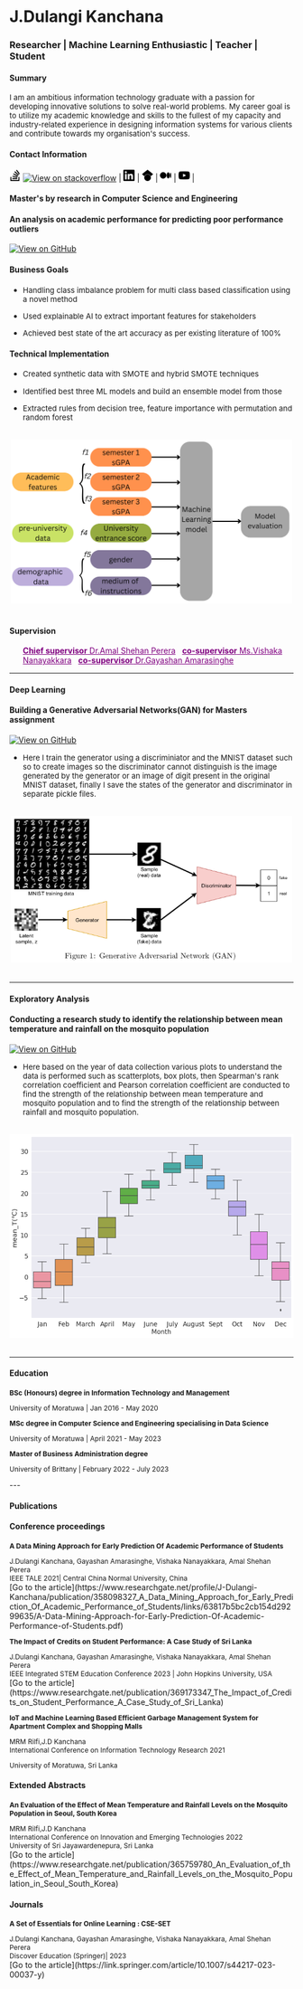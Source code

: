 # J.Dulangi Kanchana
### Researcher | Machine Learning Enthusiastic | Teacher | Student

#### Summary
<p style="font-size:10pt; font-color:black"> I am an ambitious information technology graduate with a passion for developing
innovative solutions to solve real-world problems. My career goal is to utilize my
academic knowledge and skills to the fullest of my capacity and industry-related
experience in designing information systems for various clients and contribute
towards my organisation's success.</p>

#### Contact Information

<a href="https://stackoverflow.com/users/12017769/dulangi-kanchana" target="_blank"><img src="/assets/img/stackoverflow.svg" width="20" height="20"></a> [![View on stackoverflow](https://img.shields.io/stackexchange/stackoverflow/r/12017769)](https://stackoverflow.com/users/12017769/dulangi-kanchana) |
<a href="https://www.linkedin.com/in/dulangi-kanchana-176b2a112/" target="_blank"><img src="/assets/img/linkedin.svg" width="20" height="20"></a> | 
<a href="https://scholar.google.com/citations?user=PzfCGkkAAAAJ&hl=en&oi=ao" target="_blank"><img src="/assets/img/googlescholar.svg" width="20" height="20"></a> | 
<a href="https://kanchanardj.medium.com/" target="_blank"><img src="/assets/img/medium.svg" width="20" height="20"></a> | 
<a href="https://www.youtube.com/@dulangikanchana8237" target="_blank"><img src="/assets/img/youtube.svg" width="20" height="20"></a> |

#### Master's by research in Computer Science and Engineering
#### An analysis on academic performance for predicting poor performance outliers


[![View on GitHub](https://img.shields.io/badge/GitHub-View_on_GitHub-blue?logo=GitHub)](https://github.com/DulangiK/thesis/blob/main/Thesis_graph_plots.ipynb)

#### Business Goals
<ul>
  <li><p style="font-size:10pt; font-color:black">Handling class imbalance problem for multi class based classification using a novel method</p></li>
  
  <li><p style="font-size:10pt; font-color:black">Used explainable AI to extract important features for stakeholders</p></li>

  <li><p style="font-size:10pt; font-color:black">Achieved best state of the art accuracy as per existing literature of 100%</p></li>

</ul>

#### Technical Implementation
<ul>
  <li><p style="font-size:10pt; font-color:black">Created synthetic data with SMOTE and hybrid SMOTE techniques</p></li>
  
  <li><p style="font-size:10pt; font-color:black">Identified best three ML models and build an ensemble model from those</p></li>

  <li><p style="font-size:10pt; font-color:black">Extracted rules from decision tree, feature importance with permutation and random forest</p></li>

</ul>


<br>
<center><img src="/assets/img/Features.png" width="500" height="290"></center>
<br>

#### Supervision
<ul>
  <a href="https://uom.lk/staff/Perera.AS" target="_blank" style="color: purple"><b>Chief supervisor</b> Dr.Amal Shehan Perera</a>
  &nbsp
  <a href="https://uom.lk/staff/Nanayakkara.DEWV" target="_blank" style="color: purple"><b>co-supervisor</b> Ms.Vishaka Nanayakkara</a>
  &nbsp
  <a href="https://au.linkedin.com/in/gayashanna?original_referer=https%3A%2F%2Fwww.google.com%2F" target="_blank" style="color: purple"><b>co-supervisor</b> Dr.Gayashan Amarasinghe</a>

</ul>


---

#### Deep Learning

#### Building a Generative Adversarial Networks(GAN) for Masters assignment


[![View on GitHub](https://img.shields.io/badge/GitHub-View_on_GitHub-blue?logo=GitHub)](https://github.com/DulangiK/Masters-work/blob/main/MSc_assignment2.ipynb)

<ul>
  <li><p style="font-size:10pt; font-color:black">Here I train the generator using a discriminiator and the MNIST dataset such so to create images so the discriminator cannot distinguish is the image generated by the generator or an image of digit present in the original MNIST dataset, finally I save the states of the generator and discriminator in separate pickle files.</p></li>

</ul>


<br>
<center><img src="/assets/img/GAN.png" width="500" height="260"></center>
<br>

---
#### Exploratory Analysis

#### Conducting a research study to identify the relationship between mean temperature and rainfall on the mosquito population


[![View on GitHub](https://img.shields.io/badge/GitHub-View_on_GitHub-blue?logo=GitHub)](https://github.com/DulangiK/mosquito_project/blob/main/mosq_2016_to_2019.ipynb)

<ul>
  <li><p style="font-size:10pt; font-color:black">Here based on the year of data collection various plots to understand the data is performed such as scatterplots, box plots, then  Spearman's rank correlation coefficient and Pearson correlation coefficient are conducted to find the strength of the relationship between mean temperature and mosquito population and to find the strength of the relationship between rainfall and mosquito population.</p></li>

</ul>


<br>
<center><img src="/assets/img/mosq_boxplot.png" width="650" height="360"></center>
<br>

---



#### Education


  <p style="font-size:9pt; font-color:black;margin: 0; padding-top:0;"><b>BSc (Honours) degree in Information Technology and Management </b></p><p style="font-size:9pt; font-color:black;"> University of Moratuwa | Jan 2016 - May 2020 </p>
   <p style="font-size:9pt; font-color:black;margin : 0; padding-top:0;"><b>MSc degree in Computer Science and Engineering specialising in Data Science</b></p><p style="font-size:9pt; font-color:black;"> University of Moratuwa | April 2021 - May 2023 </p> 
   <p style="font-size:9pt; font-color:black;margin : 0; padding-top:0;"><b>Master of Business Administration degree </b></p><p style="font-size:9pt; font-color:black;"> University of Brittany | February 2022 - July 2023 </p> 
---

#### Publications
#### Conference proceedings

<p style="font-size:9pt; font-color:black;"><b>A Data Mining Approach for Early Prediction Of Academic Performance of Students </b></p>

<p style="font-size:9pt; font-color:black;margin : 0; padding-top:0;"> J.Dulangi Kanchana, Gayashan Amarasinghe, Vishaka Nanayakkara, Amal Shehan Perera </p>
<p style="font-size:9pt; font-color:black;margin : 0; padding-top:0;"> IEEE TALE 2021| Central China Normal University, China </p>
[Go to the article](https://www.researchgate.net/profile/J-Dulangi-Kanchana/publication/358098327_A_Data_Mining_Approach_for_Early_Prediction_Of_Academic_Performance_of_Students/links/63817b5bc2cb154d29299635/A-Data-Mining-Approach-for-Early-Prediction-Of-Academic-Performance-of-Students.pdf)

<p style="font-size:9pt; font-color:black;"><b>The Impact of Credits on Student Performance: A Case Study of Sri Lanka </b></p>
<p style="font-size:9pt; font-color:black;margin : 0; padding-top:0;"> J.Dulangi Kanchana, Gayashan Amarasinghe, Vishaka Nanayakkara, Amal Shehan Perera </p>
<p style="font-size:9pt; font-color:black;margin : 0; padding-top:0;"> IEEE Integrated STEM Education Conference 2023 | John Hopkins University, USA </p> 
[Go to the article](https://www.researchgate.net/publication/369173347_The_Impact_of_Credits_on_Student_Performance_A_Case_Study_of_Sri_Lanka)

<p style="font-size:9pt; font-color:black;"><b>IoT and Machine Learning Based Efficient Garbage Management System for Apartment Complex and Shopping Malls </b></p>
<p style="font-size:9pt; font-color:black;margin : 0; padding-top:0;">MRM Rilfi,J.D Kanchana </p>
<p style="font-size:9pt; font-color:black;margin : 0; padding-top:0;">  International Conference on Information Technology Research 2021 </p> 
<p style="font-size:9pt; font-color:black;">University of Moratuwa, Sri Lanka </p> 


#### Extended Abstracts

<p style="font-size:9pt; font-color:black;"><b>An Evaluation of the Effect of Mean Temperature and Rainfall Levels on the Mosquito Population in Seoul, South Korea </b></p>
<p style="font-size:9pt; font-color:black;margin : 0; padding-top:0;"> MRM Rilfi,J.D Kanchana </p>
<p style="font-size:9pt; font-color:black;margin : 0; padding-top:0;"> International Conference on Innovation and Emerging Technologies 2022 </p>
<p style="font-size:9pt; font-color:black;margin : 0; padding-top:0;"> University of Sri Jayawardenepura, Sri Lanka </p>
[Go to the article](https://www.researchgate.net/publication/365759780_An_Evaluation_of_the_Effect_of_Mean_Temperature_and_Rainfall_Levels_on_the_Mosquito_Population_in_Seoul_South_Korea)
   
#### Journals

<p style="font-size:9pt; font-color:black;"><b>A Set of Essentials for Online Learning : CSE-SET </b></p>
<p style="font-size:9pt; font-color:black;margin : 0; padding-top:0;"> J.Dulangi Kanchana, Gayashan Amarasinghe, Vishaka Nanayakkara, Amal Shehan Perera </p>
<p style="font-size:9pt; font-color:black;margin : 0; padding-top:0;"> Discover Education (Springer)| 2023 </p>
[Go to the article](https://link.springer.com/article/10.1007/s44217-023-00037-y)
